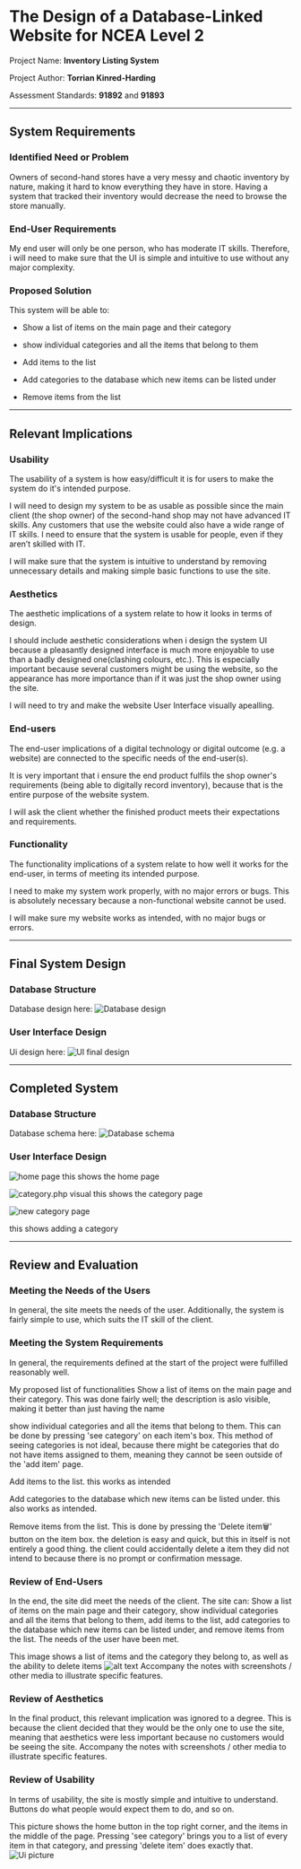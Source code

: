# The Design of a Database-Linked Website for NCEA Level 2

Project Name: **Inventory Listing System**

Project Author: **Torrian Kinred-Harding**

Assessment Standards: **91892** and **91893**


-------------------------------------------------

## System Requirements

### Identified Need or Problem

Owners of second-hand stores have a very messy and chaotic inventory by nature, making it hard to know everything they have in store. Having a system that tracked their inventory would decrease the need to browse the store manually.

### End-User Requirements

My end user will only be one person, who has moderate IT skills. Therefore, i will need to make sure that the UI is simple and intuitive to use without any major complexity.

### Proposed Solution

This system will be able to:

* Show a list of items on the main page and their category

* show individual categories and all the items that belong to them

* Add items to the list

* Add categories to the database which new items can be listed under

* Remove items from the list

-------------------------------------------------

## Relevant Implications

### Usability

The usability of a system is how easy/difficult it is for users to make the system do it's intended purpose.

I will need to design my system to be as usable as possible since the main client (the shop owner) of the second-hand shop may not have advanced IT skills. Any customers that use the website could also have a wide range of IT skills. I need to ensure that the system is usable for people, even if they aren’t skilled with IT.

I will make sure that the system is intuitive to understand by removing unnecessary details and making simple basic functions to use the site.

### Aesthetics

The aesthetic implications of a system relate to how it looks in terms of design.

I should include aesthetic considerations when i design the system UI because a pleasantly designed interface is much more enjoyable to use than a badly designed one(clashing colours, etc.). This is especially important because several customers might be using the website, so the appearance has more importance than if it was just the shop owner using the site.

I will need to try and make the website User Interface visually apealling.

### End-users

The end-user implications of a digital technology or digital outcome (e.g. a website) are connected to the specific needs of the end-user(s).

It is very important that i ensure the end product fulfils the shop owner's requirements (being able to digitally record inventory), because that is the entire purpose of the website system.

I will ask the client whether the finished product meets their expectations and requirements.

### Functionality

The functionality implications of a system relate to how well it works for the end-user, in terms of meeting its intended purpose.

I need to make my system work properly, with no major errors or bugs. This is absolutely necessary because a non-functional website cannot be used.

I will make sure my website works as intended, with no major bugs or errors.


-------------------------------------------------
## Final System Design

### Database Structure


Database design here: ![Database design](images/databasedesign.png)


### User Interface Design

Ui design here:
![UI final design](images/uicolourv1.png)


-------------------------------------------------

## Completed System

### Database Structure

Database schema here: ![Database schema](images/databaseschema.png)


### User Interface Design


![home page](images/ui_in_action.png)
this shows the home page

![category.php visual](images/category_page_in_action.png)
this shows the category page

![new category page](images/category_add_in_action.png)

this shows adding a category

-------------------------------------------------

## Review and Evaluation

### Meeting the Needs of the Users

In general, the site meets the needs of the user. 
Additionally, the system is fairly simple to use, which suits the IT skill of the client.

### Meeting the System Requirements

In general, the requirements defined at the start of the project were fulfilled reasonably well.

My proposed list of functionalities
Show a list of items on the main page and their category. This was done fairly well; the description is aslo visible, making it better than just having the name

show individual categories and all the items that belong to them. This can be done by pressing 'see category' on each item's box. This method of seeing categories is not ideal, because there might be categories that do not have items assigned to them, meaning they cannot be seen outside of  the 'add item' page.

Add items to the list. this works as intended

Add categories to the database which new items can be listed under. this also works as intended.

Remove items from the list. This is done by pressing the 'Delete item🗑' button on the item box. the deletion is easy and quick, but this in itself is not entirely a good thing. the client could accidentally delete a item they did not intend to because there is no prompt or confirmation message.



### Review of End-Users

In the end, the site did meet the needs of the client. The site can: Show a list of items on the main page and their category, show individual categories and all the items that belong to them, add items to the list, add categories to the database which new items can be listed under, and remove items from the list. The needs of the user have been met. 

This image shows a list of items and the category they belong to, as well as the ability to delete items ![alt text](images/uipicture.png)
Accompany the notes with screenshots / other media to illustrate specific features.

### Review of Aesthetics

In the final product, this relevant implication was ignored to a degree. This is because the client decided that they would be the only one to use the site, meaning that aesthetics were less important because no customers would be seeing the site. Accompany the notes with screenshots / other media to illustrate specific features.

### Review of Usability

In terms of usability, the site is mostly simple and intuitive to understand. Buttons do what people would expect them to do, and so on.

This picture shows the home button in the top right corner, and the items in the middle of the page. Pressing 'see category' brings you to a list of every item in that category, and pressing 'delete item' does exactly that. ![Ui picture](images/uipicture.png)
